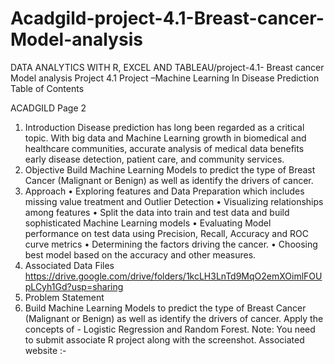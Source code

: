 # Acadgild-project-4.1-Breast-cancer-Model-analysis
DATA ANALYTICS WITH R, EXCEL AND TABLEAU/project-4.1- Breast cancer Model analysis
Project 4.1
Project –Machine Learning In Disease Prediction
Table of Contents

ACADGILD Page 2
1. Introduction
Disease prediction has long been regarded as a critical topic. With big data and Machine Learning growth in biomedical and healthcare communities, accurate analysis of medical data benefits early disease detection, patient care, and community services.
2. Objective
Build Machine Learning Models to predict the type of Breast Cancer (Malignant or Benign) as well as identify the drivers of cancer.
3. Approach
• Exploring features and Data Preparation which includes missing value treatment and Outlier Detection
• Visualizing relationships among features
• Split the data into train and test data and build sophisticated Machine Learning models
• Evaluating Model performance on test data using Precision, Recall, Accuracy and ROC curve metrics
• Determining the factors driving the cancer.
• Choosing best model based on the accuracy and other measures.
4. Associated Data Files
https://drive.google.com/drive/folders/1kcLH3LnTd9MqO2emXOimlFOUpLCyh1Gd?usp=sharing
5. Problem Statement
1. Build Machine Learning Models to predict the type of Breast Cancer (Malignant or Benign) as well as identify the drivers of cancer.
Apply the concepts of - Logistic Regression and Random Forest.
Note: You need to submit associate R project along with the screenshot.
Associated website :-
